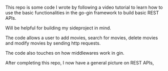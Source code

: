 This repo is some code I wrote by following a video tutorial to learn how to use the basic functionalities in the go-gin framework to build basic REST APIs.

Will be helpful for building my sideproject in mind.

The code allows a user to add movies, search for movies, delete movies and modify movies by sending http requests.

The code also touches on how middlewares work in gin.

After completing this repo, I now have a general picture on REST APIs, 